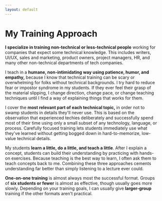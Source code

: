 ```yaml
---
layout: default
---
```


# My Training Approach

**I specialize in training non-technical or less-technical people** working for companies that expect some technical knowledge. This includes writers, UI/UX, sales and marketing, product owners, project managers, HR, and many other non-technical departments of tech companies. 
 
I teach in a **humane, non-intimidating way using patience, humor, and empathy,** because I know that technical training can be scary or overwhelming for folks without technical backgrounds. I try hard to reduce fear or impostor syndrome in my students. If they ever feel their grasp of the material slipping, I change direction, change pace, or change teaching techniques until I find a way of explaining things that works for them.

I cover the **most relevant part of each technical topic,** in order not to swamp students in details they'll never use. This is based on the observation that experienced techies deliberately and successfully spend most of their time using only a small subset of any technology, language, or process. Carefully focused training lets students immediately use what they've learned without getting bogged down in hard-to-memorize, low-value technical details.

My students **learn a little, do a little, and teach a little**. After I explain a concept, students can build their understanding by practicing with hands-on exercises. Because teaching is the best way to learn, I often ask them to teach concepts back to me. Combining these three approaches cements understanding far better than simply listening to a lecture ever could. 

**One-on-one training** is almost always most the successful format. Groups of **six students or fewer** is almost as effective, though usually goes more slowly. Depending on your training goals, I can usually give **larger-group** training if the other formats aren't practical.
